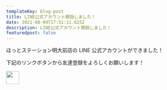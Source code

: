 ```yaml
---
templateKey: blog-post
title: LINE公式アカウント開設しました！
date: 2021-08-09T17:51:11.625Z
description: LINE公式アカウント開設しました！
featuredpost: false
---
```


ほっとステーション明大前店の LINE 公式アカウントができました！

下記のリンクボタンから友達登録をよろしくお願いします！

<a href="https://lin.ee/OwLfsCc"><img height="36" border="0" src="https://scdn.line-apps.com/n/line_add_friends/btn/ja.png"></a>
